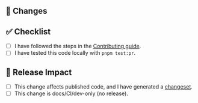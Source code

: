 ## 🎯 Changes

<!-- What changes are made in this PR? Describe the change and its motivation. -->

## ✅ Checklist

- [ ] I have followed the steps in the [Contributing guide](https://github.com/TanStack/table/blob/main/CONTRIBUTING.md).
- [ ] I have tested this code locally with `pnpm test:pr`.

## 🚀 Release Impact

- [ ] This change affects published code, and I have generated a [changeset](https://github.com/changesets/changesets/blob/main/docs/adding-a-changeset.md).
- [ ] This change is docs/CI/dev-only (no release).
